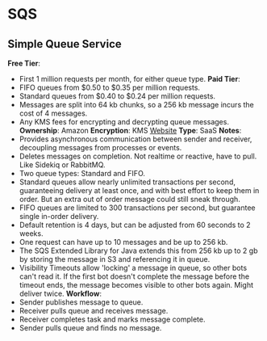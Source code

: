 # SQS
## Simple Queue Service
**Free Tier**: 
- First 1 million requests per month, for either queue type.
**Paid Tier**: 
- FIFO queues from $0.50 to $0.35 per million requests.
- Standard queues from $0.40 to $0.24 per million requests.
- Messages are split into 64 kb chunks, so a 256 kb message incurs the cost of 4 messages.
- Any KMS fees for encrypting and decrypting queue messages.
**Ownership**: Amazon
**Encryption**: KMS
[Website](https://aws.amazon.com/sqs/)
**Type**: SaaS
**Notes**: 
- Provides asynchronous communication between sender and receiver, decoupling messages from processes or events.
- Deletes messages on completion. Not realtime or reactive, have to pull. Like Sidekiq or RabbitMQ.
- Two queue types: Standard and FIFO.
- Standard queues allow nearly unlimited transactions per second, guaranteeing delivery at least once, and with best effort to keep them in order. But an extra out of order message could still sneak through.
- FIFO queues are limited to 300 transactions per second, but guarantee single in-order delivery.
- Default retention is 4 days, but can be adjusted from 60 seconds to 2 weeks.
- One request can have up to 10 messages and be up to 256 kb.
- The SQS Extended Library for Java extends this from 256 kb up to 2 gb by storing the message in S3 and referencing it in queue.
- Visibility Timeouts allow 'locking' a message in queue, so other bots can't read it. If the first bot doesn't complete the message before the timeout ends, the message becomes visible to other bots again. Might deliver twice.
**Workflow**: 
- Sender publishes message to queue.
- Receiver pulls queue and receives message.
- Receiver completes task and marks message complete.
- Sender pulls queue and finds no message.
